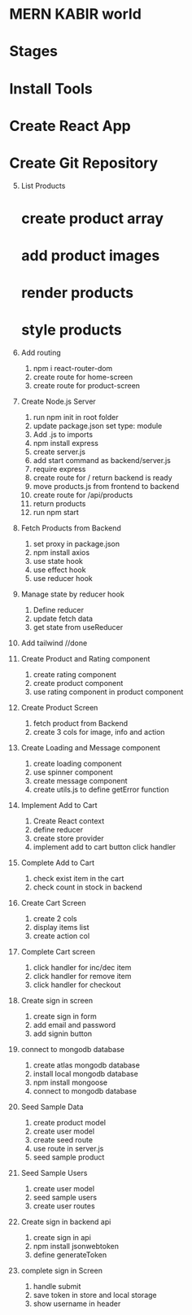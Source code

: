 # MERN KABIR world

# Stages

# Install Tools

# Create React App

# Create Git Repository

5. List Products
   # create product array
   # add product images
   # render products
   # style products
6. Add routing

   1. npm i react-router-dom
   2. create route for home-screen
   3. create route for product-screen

7. Create Node.js Server

   1. run npm init in root folder
   2. update package.json set type: module
   3. Add .js to imports
   4. npm install express
   5. create server.js
   6. add start command as backend/server.js
   7. require express
   8. create route for / return backend is ready
   9. move products.js from frontend to backend
   10. create route for /api/products
   11. return products
   12. run npm start

8. Fetch Products from Backend

   1. set proxy in package.json
   2. npm install axios
   3. use state hook
   4. use effect hook
   5. use reducer hook

9. Manage state by reducer hook
   1. Define reducer
   2. update fetch data
   3. get state from useReducer
10. Add tailwind //done

11. Create Product and Rating component

    1. create rating component
    2. create product component
    3. use rating component in product component

12. Create Product Screen

    1. fetch product from Backend
    2. create 3 cols for image, info and action

13. Create Loading and Message component

    1. create loading component
    2. use spinner component
    3. create message component
    4. create utils.js to define getError function

14. Implement Add to Cart

    1. Create React context
    2. define reducer
    3. create store provider
    4. implement add to cart button click handler

15. Complete Add to Cart

    1. check exist item in the cart
    2. check count in stock in backend

16. Create Cart Screen

    1. create 2 cols
    2. display items list
    3. create action col

17. Complete Cart screen

    1. click handler for inc/dec item
    2. click handler for remove item
    3. click handler for checkout

18. Create sign in screen
    1. create sign in form
    2. add email and password
    3. add signin button

19. connect to mongodb database
    1. create atlas mongodb database
    2. install local mongodb database
    3. npm install mongoose
    4. connect to mongodb database

20. Seed Sample Data
    1. create product model
    2. create user model
    3. create seed route
    4. use route in server.js
    5. seed sample product

21. Seed Sample Users
    1. create user model
    2. seed sample users
    3. create user routes

22. Create sign in backend api
    1. create sign in api
    2. npm install jsonwebtoken
    3. define generateToken

23. complete sign in Screen
    1. handle submit
    2. save token in store and local storage
    3. show username in header
